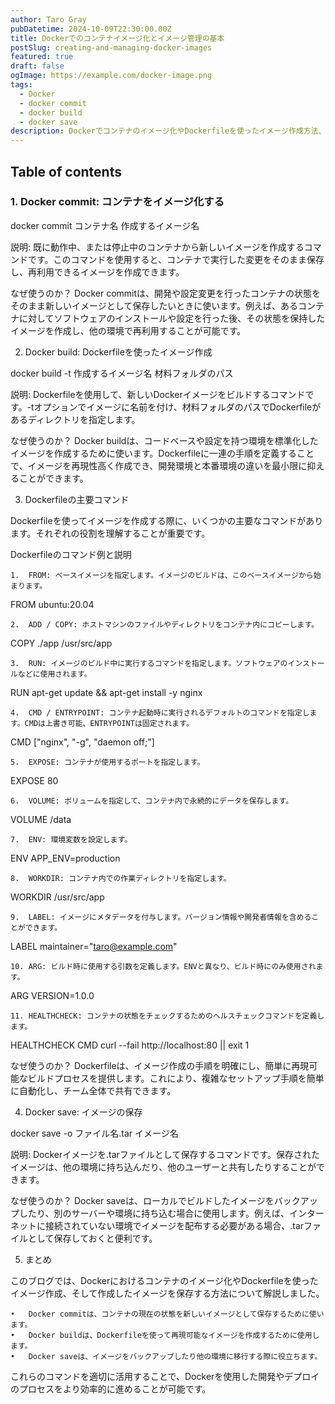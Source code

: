 ```yaml
---
author: Taro Gray
pubDatetime: 2024-10-09T22:30:00.00Z
title: Dockerでのコンテナイメージ化とイメージ管理の基本
postSlug: creating-and-managing-docker-images
featured: true
draft: false
ogImage: https://example.com/docker-image.png
tags:
  - Docker
  - docker commit
  - docker build
  - docker save
description: Dockerでコンテナのイメージ化やDockerfileを使ったイメージ作成方法、そしてイメージの保存について詳しく解説します。各コマンドの使い方と、どのような場面で使用するべきかを理解しましょう。
---
```


## Table of contents

### 1. Docker commit: コンテナをイメージ化する

docker commit コンテナ名 作成するイメージ名

説明: 既に動作中、または停止中のコンテナから新しいイメージを作成するコマンドです。このコマンドを使用すると、コンテナで実行した変更をそのまま保存し、再利用できるイメージを作成できます。

なぜ使うのか？
Docker commitは、開発や設定変更を行ったコンテナの状態をそのまま新しいイメージとして保存したいときに使います。例えば、あるコンテナに対してソフトウェアのインストールや設定を行った後、その状態を保持したイメージを作成し、他の環境で再利用することが可能です。

2. Docker build: Dockerfileを使ったイメージ作成

docker build -t 作成するイメージ名 材料フォルダのパス

説明: Dockerfileを使用して、新しいDockerイメージをビルドするコマンドです。-tオプションでイメージに名前を付け、材料フォルダのパスでDockerfileがあるディレクトリを指定します。

なぜ使うのか？
Docker buildは、コードベースや設定を持つ環境を標準化したイメージを作成するために使います。Dockerfileに一連の手順を定義することで、イメージを再現性高く作成でき、開発環境と本番環境の違いを最小限に抑えることができます。

3. Dockerfileの主要コマンド

Dockerfileを使ってイメージを作成する際に、いくつかの主要なコマンドがあります。それぞれの役割を理解することが重要です。

Dockerfileのコマンド例と説明

    1.	FROM: ベースイメージを指定します。イメージのビルドは、このベースイメージから始まります。

FROM ubuntu:20.04

    2.	ADD / COPY: ホストマシンのファイルやディレクトリをコンテナ内にコピーします。

COPY ./app /usr/src/app

    3.	RUN: イメージのビルド中に実行するコマンドを指定します。ソフトウェアのインストールなどに使用されます。

RUN apt-get update && apt-get install -y nginx

    4.	CMD / ENTRYPOINT: コンテナ起動時に実行されるデフォルトのコマンドを指定します。CMDは上書き可能、ENTRYPOINTは固定されます。

CMD ["nginx", "-g", "daemon off;"]

    5.	EXPOSE: コンテナが使用するポートを指定します。

EXPOSE 80

    6.	VOLUME: ボリュームを指定して、コンテナ内で永続的にデータを保存します。

VOLUME /data

    7.	ENV: 環境変数を設定します。

ENV APP_ENV=production

    8.	WORKDIR: コンテナ内での作業ディレクトリを指定します。

WORKDIR /usr/src/app

    9.	LABEL: イメージにメタデータを付与します。バージョン情報や開発者情報を含めることができます。

LABEL maintainer="taro@example.com"

    10.	ARG: ビルド時に使用する引数を定義します。ENVと異なり、ビルド時にのみ使用されます。

ARG VERSION=1.0.0

    11.	HEALTHCHECK: コンテナの状態をチェックするためのヘルスチェックコマンドを定義します。

HEALTHCHECK CMD curl --fail http://localhost:80 || exit 1

なぜ使うのか？
Dockerfileは、イメージ作成の手順を明確にし、簡単に再現可能なビルドプロセスを提供します。これにより、複雑なセットアップ手順を簡単に自動化し、チーム全体で共有できます。

4. Docker save: イメージの保存

docker save -o ファイル名.tar イメージ名

説明: Dockerイメージを.tarファイルとして保存するコマンドです。保存されたイメージは、他の環境に持ち込んだり、他のユーザーと共有したりすることができます。

なぜ使うのか？
Docker saveは、ローカルでビルドしたイメージをバックアップしたり、別のサーバーや環境に持ち込む場合に使用します。例えば、インターネットに接続されていない環境でイメージを配布する必要がある場合、.tarファイルとして保存しておくと便利です。

5. まとめ

このブログでは、Dockerにおけるコンテナのイメージ化やDockerfileを使ったイメージ作成、そして作成したイメージを保存する方法について解説しました。

    •	Docker commitは、コンテナの現在の状態を新しいイメージとして保存するために使います。
    •	Docker buildは、Dockerfileを使って再現可能なイメージを作成するために使用します。
    •	Docker saveは、イメージをバックアップしたり他の環境に移行する際に役立ちます。

これらのコマンドを適切に活用することで、Dockerを使用した開発やデプロイのプロセスをより効率的に進めることが可能です。
